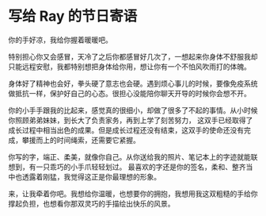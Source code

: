 # 写给 Ray 的节日寄语

你的手好凉，我给你握着暖暖吧。

特别担心你又会感冒，天冷了之后你都感冒好几次了，一想起来你身体不舒服我却只能远程安慰，我都特别想把身体给你用，想让你有一个不怕风吹雨打的体魄。

身体好了精神也会好，拳头硬了意志也会硬。遇到烦心事儿的时候，要像免疫系统做抵抗一样，保护好自己的心态。很担心没能陪你聊天开导的时候你会想不开。

你的小手手跟我的比起来，感觉真的很细小，却做了很多了不起的事情。从小时候你照顾弟弟妹妹，到长大了负责家务，再到上学了刻苦努力，
这双手已经取得了成长过程中相当出色的成果。但是成长过程还没有结束，这双手的使命还没有完成，攀援而上的时间绳索，还需要它紧握。

你写的字，端正、柔美，就像你自己。从你送给我的照片、笔记本上的字迹就能联想到，有一只乖巧的小手爪轻轻划过。
最喜欢的字还是你的签名，柔和、整齐当中也透露着刚猛，我觉得这正是你最理想的形象。

来，让我牵着你吧。我想给你温暖，也想要你的拥抱，我想用我这双粗糙的手给你撑起负担，也想看你那双灵巧的手描绘出快乐的风景。
